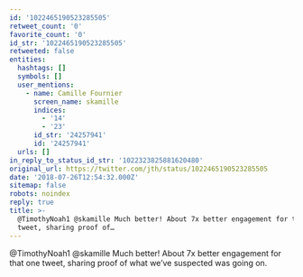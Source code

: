 ```yaml
---
id: '1022465190523285505'
retweet_count: '0'
favorite_count: '0'
id_str: '1022465190523285505'
retweeted: false
entities:
  hashtags: []
  symbols: []
  user_mentions:
    - name: Camille Fournier
      screen_name: skamille
      indices:
        - '14'
        - '23'
      id_str: '24257941'
      id: '24257941'
  urls: []
in_reply_to_status_id_str: '1022323825881620480'
original_url: https://twitter.com/jth/status/1022465190523285505
date: '2018-07-26T12:54:32.000Z'
sitemap: false
robots: noindex
reply: true
title: >-
  @TimothyNoah1 @skamille Much better! About 7x better engagement for that one
  tweet, sharing proof of…
---
```


@TimothyNoah1 @skamille Much better! About 7x better engagement for that one tweet, sharing proof of what we’ve suspected was going on.